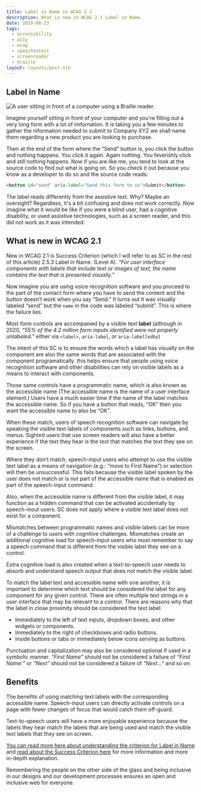 ```yaml
---
title: Label in Name in WCAG 2.1
description: What is new in WCAG 2.1 Label in Name.
date: 2019-08-23
tags:
  - accessibility
  - a11y
  - wcag
  - speechtotext
  - screenreader
  - braille
layout: layouts/post.njk
---
```


## Label in Name

![A user sitting in front of a computer using a Braille reader.](https://res.cloudinary.com/colabottles/image/upload/v1605616284/images/accessibility.jpg "Photo by Sigmund on Unsplash.")

Imagine yourself sitting in front of your computer and you're filling out a very long form with a lot of imfornation. It is taking you a few minutes to gather the niformation needed to submit to Company XYZ we shall name them regarding a new product you are looking to purchase.

Then at the end of the form where the &ldquo;Send&rdquo; button is, you click the button and nothing happens. You click it again. Again nothing. You feverishly click and _still_ nothing happens. Now if you are like me, you tend to look at the source code to find out what is going on. So you check it out because you know as a developer to do so and the source code reads:

```html
<button id="send" aria-label="Send this form to us">Submit</button>
```

The label reads differently from the assistive text. Why&quest; Maybe an oversight&quest; Regardless, it's a bit confusing and does not work correctly. Now imagine what it would be like if you were a blind user, had a cognitive disability, or used assistive technologies, such as a screen reader, and this did not work as it was intended.

## What is new in WCAG 2.1

New in WCAG 2.1 is Success Criterion (which I will refer to as SC in the rest of this article) 2.5.3 Label in Name. (Level A). *&ldquo;For user interface components with labels that include text or images of text, the name contains the text that is presented visually.&rdquo;*

Now imagine you are using voice recognition software and you proceed to the part of the contact form where you have to send the content and the button doesn’t work when you say &ldquo;Send.&rdquo; It turns out it was visually labeled &ldquo;send&rdquo; but the `name` in the code was labeled &ldquo;submit&rdquo;. This is where the failure lies.

Most form controls are accompanied by a visible text **label** (although in 2020, *&ldquo;55% of the 4.2 million form inputs identified were not properly unlabeled.&rdquo;* either via `<label>`, `aria-label`, or `aria-labelledby`)

The intent of this SC is to ensure the words which a label has visually on the component are also the same words that are associated with the component programatically. this helps ensure that people using voice recognition software and other disabilities can rely on visible labels as a means to interact with components.

Those same controls have a programmatic name, which is also known as the accessible name (The accessible name is the name of a user interface element.) Users have a much easier time if the name of the label matches the accessible name. So if you have a button that reads, “OK” then you want the accessible name to also be &ldquo;OK&rdquo;.

When these match, users of speech recognition software can navigate by speaking the visible text labels of components such as links, buttons, and menus. Sighted users that use screen readers will also have a better experience if the text they hear is the text that matches the text they see on the screen.

Where they don’t match, speech-input users who attempt to use the visible text label as a means of navigation (e.g.: &ldquo;move to First Name&rdquo;) or selection will then be unsuccessful. This fails because the visible label spoken by the user does not match or is not part of  the accessible name that is enabled as part of the speech-input command.

Also, when the accessible name is different from the visible label, it may function as a hidden command that can be activated accidentally by speech-inout users. SC does not apply where a visible text label does not exist for a component.

Mismatches between programmatic names and visible labels can be more of a challenge to users with cognitive challenges. Mismatches create an additional cognitive load for speech-input users who must remember to say a speech command that is different from the visible label they see on a control.

Extra cognitive load is also created when a text-to-speech user needs to absorb and understand speech output that does not match the visible label.

To match the label text and accessible name with one another, it is important to determine which text should be considered the label for any component for any given control. There are often multiple text strings in a user interface that may be relevant to a control. There are reasons why that  the label in close proximity should be considered the text label.

* Immediately to the left of text inputs, dropdown boxes, and other widgets or components.
* Immediately to the right of checkboxes and radio buttons.
* Inside buttons or tabs or immediately below icons serving as buttons.

Punctuation and capitalization may also be considered optional if used in a symbolic manner. *&ldquo;First Name&rdquo;* should not be considered a failure of *&ldquo;First Name:&rdquo;* or *&ldquo;Next&rdquo;* should not be considered a failure of *&ldquo;Next&hellip;&rdquo;* and so on.

## Benefits

The benefits of using matching text labels with the corresponding accessible name. Speech-input users can directly activate controls on a page with fewer changes of focus that would catch them off-guard.

Text-to-speech users will have a more enjoyable experience because the labels they hear match the labels that are being used and match the visible text labels that they see on screen.

[You can read more here about understanding the criterion for Label in Name](https://www.w3.org/WAI/WCAG21/Understanding/label-in-name.html) and [read about the Success Criterion here](https://www.w3.org/TR/WCAG21/#label-in-name) for more information and more in-depth explanation.

Remembering the people on the other side of the glass and being inclusive in our designs and our development processes ensures an open and inclusive web for everyone.
